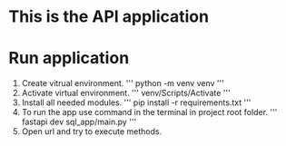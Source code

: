 # This is the API application

# Run application

1. Create vitrual environment.
'''
python -m venv venv
'''
2. Activate virtual environment.
'''
venv/Scripts/Activate
'''
3. Install all needed modules.
'''
pip install -r requirements.txt
'''
4. To run the app use command in the terminal in project root folder.
'''
fastapi dev sql_app/main.py
'''
5. Open url and try to execute methods.